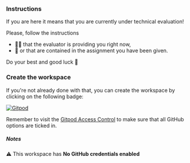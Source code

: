 ### Instructions
If you are here it means that you are currently under technical evaluation!

Please, follow the instructions
- 👨‍🏫 that the evaluator is providing you right now,
- 📝 or that are contained in the assignment you have been given.

Do your best and good luck 🤞

### Create the workspace
If you're not already done with that, you can create the workspace by clicking on the following badge:

[![Gitpod](https://gitpod.io/button/open-in-gitpod.svg)](https://gitpod.io/#https://github.com/pattacini/technical-evaluation)

Remember to visit the [Gitpod Access Control](https://gitpod.io/access-control) to make sure that all GitHub options are ticked in.

##### Notes
⚠ This workspace has **No GitHub credentials enabled**
